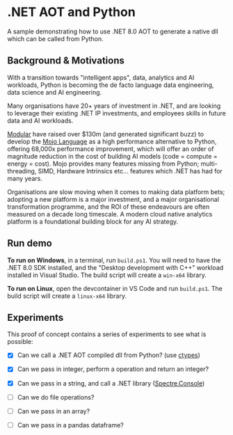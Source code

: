 # .NET AOT and Python

A sample demonstrating how to use .NET 8.0 AOT to generate a native dll which can be called from Python.

## Background & Motivations

With a transition towards "intelligent apps", data, analytics and AI workloads, Python is becoming the de facto language data engineering, data science and AI engineering. 

Many organisations have 20+ years of investment in .NET, and are looking to leverage their existing .NET IP investments, and employees skills in future data and AI workloads.

[Modular](https://www.modular.com) have raised over $130m (and generated significant buzz) to develop the [Mojo Language](https://www.modular.com/max/mojo) as a high performance alternative to Python, offering 68,000x performance improvement, which will offer an order of magnitude reduction in the cost of building AI models (code = compute = energy = cost). Mojo provides many features missing from Python; multi-threading, SIMD, Hardware Intrinsics etc... features which .NET has had for many years.

Organisations are slow moving when it comes to making data platform bets; adopting a new platform is a major investment, and a major organisational transformation programme, and the ROI of these endeavours are often measured on a decade long timescale. A modern cloud native analytics platform is a foundational building block for any AI strategy.

## Run demo

**To run on Windows**, in a terminal, run `build.ps1`. You will need to have the .NET 8.0 SDK installed, and the "Desktop development with C++" workload installed in Visual Studio. The build script will create a `win-x64` library.

**To run on Linux**, open the devcontainer in VS Code and run `build.ps1`. The build script will create a `linux-x64` library.

## Experiments

This proof of concept contains a series of experiments to see what is possible:

- [x] Can we call a .NET AOT compiled dll from Python? (use [ctypes](https://docs.python.org/3/library/ctypes.html))
- [x] Can we pass in integer, perform a operation and return an integer?
- [x] Can we pass in a string, and call a .NET library ([Spectre.Console](https://github.com/spectreconsole/spectre.console))
- [ ] Can we do file operations?
- [ ] Can we pass in an array?
- [ ] Can we pass in a pandas dataframe?

